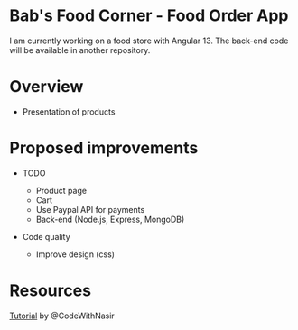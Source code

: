 # Bab's Food Corner - Food Order App
I am currently working on a food store with Angular 13. The back-end code will be available in another repository.

# Overview
- Presentation of products


# Proposed improvements
- TODO
    - Product page
    - Cart
    - Use Paypal API for payments
    - Back-end (Node.js, Express, MongoDB)

- Code quality
    - Improve design (css)


# Resources
[Tutorial](https://www.youtube.com/watch?v=Gv7OK1Kg4cw&list=PLpaspowtqj-dA0cRZ1yEZBv0iwdOru-SC) by @CodeWithNasir
